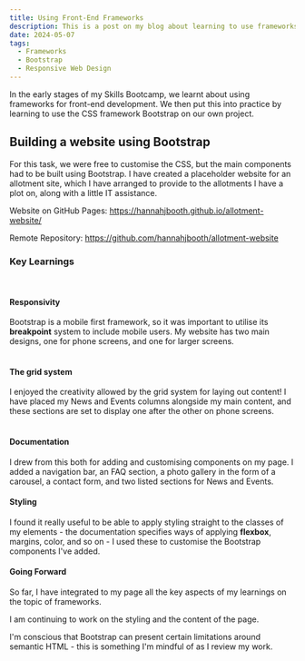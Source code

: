 ```yaml
---
title: Using Front-End Frameworks
description: This is a post on my blog about learning to use frameworks in web development.
date: 2024-05-07
tags:
  - Frameworks
  - Bootstrap
  - Responsive Web Design
---
```


In the early stages of my Skills Bootcamp, we learnt about using frameworks for front-end development. We then put this into practice by learning to use the CSS framework Bootstrap on our own project.

<h2>Building a website using Bootstrap</h2>

For this task, we were free to customise the CSS, but the main components had to be built using Bootstrap. I have created a placeholder website for an allotment site, which I have arranged to provide to the allotments I have a plot on, along with a little IT assistance. 

Website on GitHub Pages: <a href="https://hannahjbooth.github.io/allotment-website/" target="_blank">https://hannahjbooth.github.io/allotment-website/</a>

Remote Repository: <a href="https://github.com/hannahjbooth/allotment-website" target="https://github.com/hannahjbooth/allotment-website">https://github.com/hannahjbooth/allotment-website</a>

<h3>Key Learnings</h3>
<br>
<h4><b>Responsivity</b></h4> Bootstrap is a mobile first framework, so it was important to utilise its <b>breakpoint</b> system to include mobile users. My website has two main designs, one for phone screens, and one for larger screens.
<!-- ILLUSTRATION -->
<br><br>
<h4><b>The grid system</b></h4> I enjoyed the creativity allowed by the grid system for laying out content! I have placed my News and Events columns alongside my main content, and these sections are set to display one after the other on phone screens.
<!-- ILLUSTRATION -->
<br><br>
<h4><b>Documentation</b></h4>
<p>I drew from this both for adding and customising components on my page. I added a navigation bar, an FAQ section, a photo gallery in the form of a carousel, a contact form, and two listed sections for News and Events.</p>

<h4><b>Styling</b></h4> <p>I found it really useful to be able to apply styling straight to the classes of my elements - the documentation specifies ways of applying <b>flexbox</b>, margins, color, and so on - I used these to customise the Bootstrap components I've added.</p>
<h4><b>Going Forward</b></h4>

<p>So far, I have integrated to my page all the key aspects of my learnings on the topic of frameworks.</p>

<p>I am continuing to work on the styling and the content of the page.</p> 
<p>I'm conscious that Bootstrap can present certain limitations around semantic HTML - this is something I'm mindful of as I review my work.</p>




